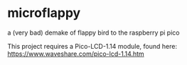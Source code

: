 # microflappy
a (very bad) demake of flappy bird to the raspberry pi pico

This project requires a Pico-LCD-1.14 module, found here:
https://www.waveshare.com/pico-lcd-1.14.htm
